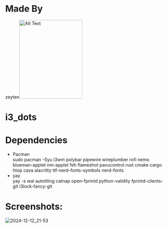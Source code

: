 # Made By <br>
zeyten<img src="https://ztn-network.pl/logo-small.png" alt="Alt Text" width="200" height="250"><br>
# i3_dots <br>
# Dependencies
- Pacman <br>
sudo pacman -Syu i3wm polybar pipewire wireplumber rofi nemo blueman-applet nm-applet feh flameshot pavucontrol rust cmake cargo htop cava alacritty ttf-nerd-fonts-symbols nerd-fonts
- yay <br>
yay -s wal autotiling catnap open-fprintd python-validity fprintd-clients-git i3lock-fancy-git

# Screenshots:<br>

![2024-12-12_21-53](https://github.com/user-attachments/assets/987df2de-6f1b-46bd-92c3-1ff018e7f53e)

